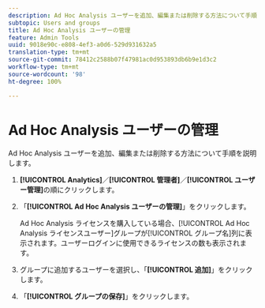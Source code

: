 ```yaml
---
description: Ad Hoc Analysis ユーザーを追加、編集または削除する方法について手順を説明します。
subtopic: Users and groups
title: Ad Hoc Analysis ユーザーの管理
feature: Admin Tools
uuid: 9018e90c-e808-4ef3-a0d6-529d931632a5
translation-type: tm+mt
source-git-commit: 78412c2588b07f47981ac0d953893db6b9e1d3c2
workflow-type: tm+mt
source-wordcount: '98'
ht-degree: 100%

---
```



# Ad Hoc Analysis ユーザーの管理

Ad Hoc Analysis ユーザーを追加、編集または削除する方法について手順を説明します。

1. **[!UICONTROL Analytics]**／**[!UICONTROL 管理者]**／**[!UICONTROL ユーザー管理]**&#x200B;の順にクリックします。
1. 「**[!UICONTROL Ad Hoc Analysis ユーザーの管理]**」をクリックします。

   Ad Hoc Analysis ライセンスを購入している場合、[!UICONTROL Ad Hoc Analysis ライセンスユーザー]グループが[!UICONTROL グループ名]列に表示されます。ユーザーログインに使用できるライセンスの数も表示されます。

1. グループに追加するユーザーを選択し、「**[!UICONTROL 追加]**」をクリックします。
1. 「**[!UICONTROL グループの保存]**」をクリックします。
